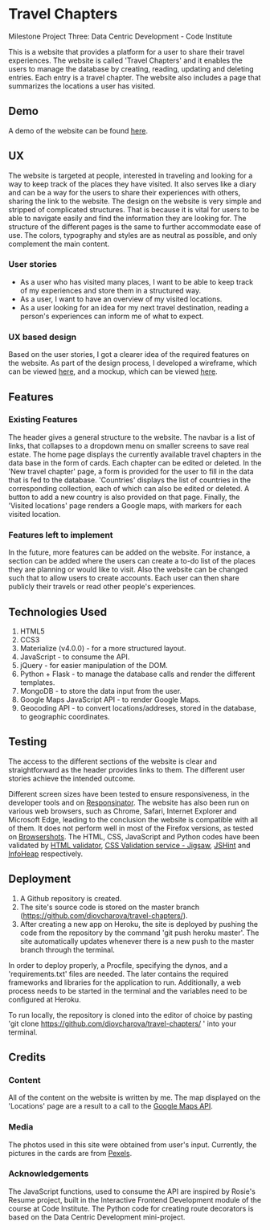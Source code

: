 # Travel Chapters
Milestone Project Three: Data Centric Development - Code Institute

This is a website that provides a platform for a user to share their travel experiences. The website is called 'Travel Chapters' and it enables the users to manage the database by creating, reading, updating and deleting entries. Each entry is a travel chapter. The website also includes a page that summarizes the locations a user has visited. 


## Demo 
A demo of the website can  be found [here](https://travel-chapters.herokuapp.com/).

## UX
The website is targeted at people, interested in traveling and looking for a way to keep track of the places they have visited. It also serves like a diary and can be a way for the users to share their experiences with others, sharing the link to the website. 
The design on the website is very simple and stripped of complicated structures. That is because it is vital for users to be able to navigate easily and find the information they are looking for. The structure of the different pages is the same to further accommodate ease of use. The colors, typography and styles are as neutral as possible, and only complement the main content.  

### User stories
* As a user who has visited many places, I want to be able to keep track of my experiences and store them in a structured way. 
* As a user, I want to have an overview of my visited locations.
* As a user looking for an idea for my next travel destination, reading a person's experiences can inform me of what to expect.

### UX based design
Based on the user stories, I got a clearer idea of the required features on the website. As part of the design process, I developed a wireframe, which can be viewed [here](), and a mockup, which can be viewed [here]().

## Features

### Existing Features
The header gives a general structure to the website. The navbar is a list of links, that collapses to a dropdown menu on smaller screens to save real estate. The home page displays the currently available travel chapters in the data base in the form of cards. Each chapter can be edited or deleted. In the 'New travel chapter' page, a form is provided for the user to fill in the data that is fed to the database. 'Countries' displays the list of countries in the corresponding collection, each of which can also be edited or deleted. A button to add a new country is also provided on that page. Finally, the 'Visited locations' page renders a Google maps, with markers for each visited location. 

### Features left to implement
In the future, more features can be added on the website. For instance, a section can be added where the users can create a to-do list of the places they are planning or would like to visit. Also the website can be changed such that to allow users to create accounts. Each user can then share publicly their travels or read other people's experiences. 


## Technologies Used
1. HTML5
2. CCS3
3. Materialize (v4.0.0) - for a more structured layout.
4. JavaScript - to consume the API.
5. jQuery - for easier manipulation of the DOM.
6. Python + Flask - to manage the database calls and render the different templates.
7. MongoDB - to store the data input from the user.
8. Google Maps JavaScript API - to render Google Maps.
9. Geocoding API - to convert locations/addreses, stored in the database, to geographic coordinates.


## Testing
The access to the different sections of the website is clear and straightforward as the header provides links to them. The different user stories achieve the intended outcome.

<!-- 
On the contact page, the contact form provides the users with the opportunity to easily contact the company, without leaving the website. When the form is filled in, an email is sent to my email address, using an EmailJS template, I have created. The links in the footer to the social media accounts of represented by Font Awesome icons and currently redirect the user to the homepage of the corresponding social media. The form on the website is validated and does not allow submission with invalid input. For example, the email address has to include a '@' sign and if it does not, an error message is displayed, indicating the user is trying to submit an invalid email address. All the fields in the forms are required and the user cannot submit the form with an empty field. The social links in the bottom of the page use a 'target="_blank"', so they open in a new tab. It has all been manually tested to make sure it displays what is expected. There are no broken links and it has been manually checked they all point to where they are supposed to. 
-->

Different screen sizes have been tested to ensure responsiveness, in the developer tools and on [Responsinator](https://www.responsinator.com/). The website has also been run on various web browsers, such as Chrome, Safari, Internet Explorer and Microsoft Edge, leading to the conclusion the website is compatible with all of them. It does not perform well in most of the Firefox versions, as tested on [Browsershots](http://browsershots.org/). The HTML, CSS, JavaScript and Python codes have been validated by [HTML validator](https://validator.w3.org/), [CSS Validation service - Jigsaw](https://jigsaw.w3.org/css-validator/), [JSHint](https://jshint.com/) and [InfoHeap](http://infoheap.com/python-lint-online/) respectively.

## Deployment
1. A Github repository is created.
2. The site's source code is stored on the master branch (https://github.com/diovcharova/travel-chapters/).
3. After creating a new app on Heroku, the site is deployed by pushing the code from the repository by the command 'git push heroku master'. The site automatically updates whenever there is a new push to the master branch through the terminal. 

In order to deploy properly, a Procfile, specifying the dynos, and a 'requirements.txt' files are needed. The later contains the required frameworks and libraries for the application to run. Additionally, a web process needs to be started in the terminal and the variables need to be configured at Heroku. 

To run locally, the repository is cloned into the editor of choice by pasting 'git clone https://github.com/diovcharova/travel-chapters/ ' into your terminal.

## Credits

### Content
All of the content on the website is written by me. The map displayed on the 'Locations' page are a result to a call to the [Google Maps API](https://developers.google.com/maps/documentation/javascript/tutorial).
### Media
The photos used in this site were obtained from user's input. Currently, the pictures in the cards are from [Pexels](https://www.pexels.com/). 
### Acknowledgements 
The JavaScript functions, used to consume the API are inspired by Rosie's Resume project, built in the Interactive Frontend Development module of the course at Code Institute. The Python code for creating route decorators is based on the Data Centric Development mini-project. 

